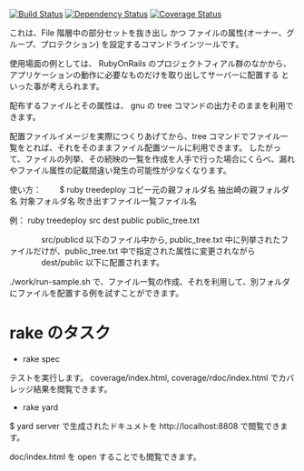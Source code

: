 
[![Build Status](https://travis-ci.org/katoy/treedeploy.png?branch=master)](https://travis-ci.org/katoy/treedeploy)
[![Dependency Status](https://gemnasium.com/katoy/treedeploy.png)](https://gemnasium.com/katoy/treedeploy)
[![Coverage Status](https://coveralls.io/repos/katoy/treedeploy/badge.png?branch=master)](https://coveralls.io/r/katoy/treedeploy?branch=master)


これは、File 階層中の部分セットを抜き出し かつ ファイルの属性(オーナー、グループ、プロテクション) を設定するコマンドラインツールです。

使用場面の例としては、 
   RubyOnRails のプロジェクトフィアル群のなかから、アプリケーションの動作に必要なものだけを取り出してサーバーに配置する
といった事が考えられます。

配布するファイルとその属性は、 gnu の tree コマンドの出力そのままを利用できます。

配置ファイルイメージを実際につくりあげてから、tree コマンドでファイル一覧をとれば、それをそのままファイル配置ツールに利用できます。
したがって、ファイルの列挙、その続映の一覧を作成を人手で行った場合にくらべ、漏れやファイル属性の記載間違い発生の可能性が少なくなります。

使い方：
　　$ ruby treedeploy コピー元の親フォルダ名  抽出崎の親フォルダ名  対象フォルダ名  吹き出すファイル一覧ファイル名


例：  ruby treedeploy src dest public  public_tree.txt

　　　　src/publicd 以下のファイル中から, public_tree.txt 中に列挙されたファイルだけが、public_tree.txt 中で指定された属性に変更されながら
　　　　dest/public 以下に配置されます。

 ./work/run-sample.sh で、ファイル一覧の作成、それを利用して、別フォルダにファイルを配置する例を試すことができます。


rake のタスク
==============
* rake spec

テストを実行します。
coverage/index.html, coverage/rdoc/index.html でカバレッジ結果を閲覧できます。

* rake yard

$ yard server で生成されたドキュメトを http://localhost:8808 で閲覧できます。  

doc/index.html  を open することでも閲覧できます。  
